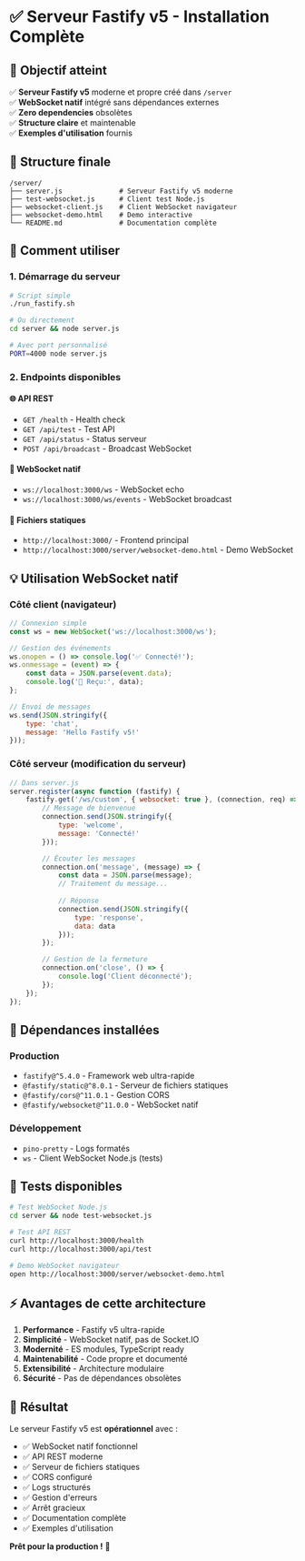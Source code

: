 # ✅ Serveur Fastify v5 - Installation Complète

## 🎯 Objectif atteint

✅ **Serveur Fastify v5** moderne et propre créé dans `/server`  
✅ **WebSocket natif** intégré sans dépendances externes  
✅ **Zero dependencies** obsolètes  
✅ **Structure claire** et maintenable  
✅ **Exemples d'utilisation** fournis  

## 📁 Structure finale

```
/server/
├── server.js              # Serveur Fastify v5 moderne
├── test-websocket.js      # Client test Node.js
├── websocket-client.js    # Client WebSocket navigateur
├── websocket-demo.html    # Demo interactive
└── README.md              # Documentation complète
```

## 🚀 Comment utiliser

### 1. Démarrage du serveur
```bash
# Script simple
./run_fastify.sh

# Ou directement
cd server && node server.js

# Avec port personnalisé
PORT=4000 node server.js
```

### 2. Endpoints disponibles

#### 🌐 API REST
- `GET /health` - Health check
- `GET /api/test` - Test API  
- `GET /api/status` - Status serveur
- `POST /api/broadcast` - Broadcast WebSocket

#### 🔌 WebSocket natif
- `ws://localhost:3000/ws` - WebSocket echo
- `ws://localhost:3000/ws/events` - WebSocket broadcast

#### 📁 Fichiers statiques
- `http://localhost:3000/` - Frontend principal
- `http://localhost:3000/server/websocket-demo.html` - Demo WebSocket

## 💡 Utilisation WebSocket natif

### Côté client (navigateur)
```javascript
// Connexion simple
const ws = new WebSocket('ws://localhost:3000/ws');

// Gestion des événements
ws.onopen = () => console.log('✅ Connecté!');
ws.onmessage = (event) => {
    const data = JSON.parse(event.data);
    console.log('📨 Reçu:', data);
};

// Envoi de messages
ws.send(JSON.stringify({
    type: 'chat',
    message: 'Hello Fastify v5!'
}));
```

### Côté serveur (modification du serveur)
```javascript
// Dans server.js
server.register(async function (fastify) {
    fastify.get('/ws/custom', { websocket: true }, (connection, req) => {
        // Message de bienvenue
        connection.send(JSON.stringify({
            type: 'welcome',
            message: 'Connecté!'
        }));

        // Écouter les messages
        connection.on('message', (message) => {
            const data = JSON.parse(message);
            // Traitement du message...
            
            // Réponse
            connection.send(JSON.stringify({
                type: 'response',
                data: data
            }));
        });

        // Gestion de la fermeture
        connection.on('close', () => {
            console.log('Client déconnecté');
        });
    });
});
```

## 🔧 Dépendances installées

### Production
- `fastify@^5.4.0` - Framework web ultra-rapide
- `@fastify/static@^8.0.1` - Serveur de fichiers statiques
- `@fastify/cors@^11.0.1` - Gestion CORS
- `@fastify/websocket@^11.0.0` - WebSocket natif

### Développement  
- `pino-pretty` - Logs formatés
- `ws` - Client WebSocket Node.js (tests)

## 🧪 Tests disponibles

```bash
# Test WebSocket Node.js
cd server && node test-websocket.js

# Test API REST
curl http://localhost:3000/health
curl http://localhost:3000/api/test

# Demo WebSocket navigateur
open http://localhost:3000/server/websocket-demo.html
```

## ⚡ Avantages de cette architecture

1. **Performance** - Fastify v5 ultra-rapide
2. **Simplicité** - WebSocket natif, pas de Socket.IO
3. **Modernité** - ES modules, TypeScript ready
4. **Maintenabilité** - Code propre et documenté
5. **Extensibilité** - Architecture modulaire
6. **Sécurité** - Pas de dépendances obsolètes

## 🎉 Résultat

Le serveur Fastify v5 est **opérationnel** avec :
- ✅ WebSocket natif fonctionnel
- ✅ API REST moderne  
- ✅ Serveur de fichiers statiques
- ✅ CORS configuré
- ✅ Logs structurés
- ✅ Gestion d'erreurs
- ✅ Arrêt gracieux
- ✅ Documentation complète
- ✅ Exemples d'utilisation

**Prêt pour la production !** 🚀

